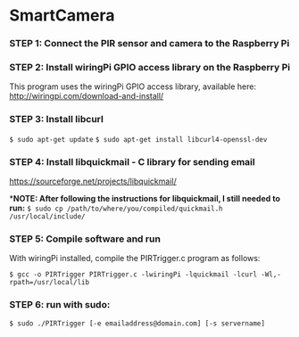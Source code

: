 # SmartCamera
### STEP 1: Connect the PIR sensor and camera to the Raspberry Pi

### STEP 2: Install wiringPi GPIO access library on the Raspberry Pi
This program uses the wiringPi GPIO access library, available here:
http://wiringpi.com/download-and-install/

### STEP 3: Install libcurl
`$ sudo apt-get update`
`$ sudo apt-get install libcurl4-openssl-dev`

### STEP 4: Install libquickmail - C library for sending email
https://sourceforge.net/projects/libquickmail/ 

***NOTE: After following the instructions for libquickmail, I still needed to run:**
     `$ sudo cp /path/to/where/you/compiled/quickmail.h /usr/local/include/`
     
### STEP 5: Compile software and run
With wiringPi installed, compile the PIRTrigger.c program as follows:

`$ gcc -o PIRTrigger PIRTrigger.c -lwiringPi -lquickmail -lcurl -Wl,-rpath=/usr/local/lib`

### STEP 6: run with sudo:
`$ sudo ./PIRTrigger [-e emailaddress@domain.com] [-s servername]`
